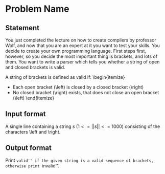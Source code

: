 # Problem Name

## Statement

You just completed the lecture on how to create compilers by professor Wolf, and now that you are an expert at it you want to test your skills. You decide to create your own programming language. First steps first, however, so you decide the most important thing is brackets, and lots of them. You want to write a parser which tells you whether a string of open and closed brackets is valid. 

A string of brackets is defined as valid if: 
\begin{itemize}
* Each open bracket (\left) is closed by a closed bracket (\right)
* No closed bracket (\right) exists, that does not close an open bracket (\left)
\end{itemize}

## Input format

A single line containing a string $s$ ($1 <= ||s|| <= 1000$) consisting of the characters \left and \right.

## Output format

Print ``valid'' if the given string is a valid sequence of brackets, otherwise print ``invalid''.
